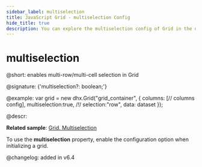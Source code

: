 ```yaml
---
sidebar_label: multiselection
title: JavaScript Grid - multiselection Config 
hide_title: true
description: You can explore the multiselection config of Grid in the documentation of the DHTMLX JavaScript UI library. Browse developer guides and API reference, try out code examples and live demos, and download a free 30-day evaluation version of DHTMLX Suite 7.
---
```

 
# multiselection

@short: enables multi-row/multi-cell selection in Grid

@signature: {'multiselection?: boolean;'}

@example:
var grid = new dhx.Grid("grid_container", {
    columns: [// columns config],
    multiselection:true, /*!*/
    selection:"row",
    data: dataset
});

@descr:

**Related sample**: [Grid. Multiselection](https://snippet.dhtmlx.com/4nj0e9ye)

To use the **multiselection** property, enable the [](grid/api/grid_selection_config.md) configuration option when initializing a grid.

@changelog: added in v6.4

[comment]: # (@related: grid/initialization.md#initialize-grid grid/configuration.md#multiple-selection-of-grid-cells)
